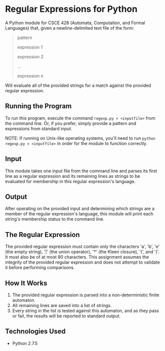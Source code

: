 # Regular Expressions for Python #

A Python module for CSCE 428 (Automata, Computation, and Formal Languages) that, given a newline-delimited text file of the form:

> pattern
>
> expression 1
>
> expression 2
>
> ...
>
> expression n

Will evaluate all of the provided strings for a match against the provided regular expression.

## Running the Program ##
To run this program, execute the command `regexp.py < <inputfile>` from the command line. Or, if you prefer, simply
provide a pattern and expressions from standard input.

NOTE: If running on Unix-like operating systems, you'll need to run `python regexp.py < <inputfile>` in order for the module
to function correctly.

## Input ##
This module takes one input file from the command line and parses its first line as a regular expression and its remaining
lines as strings to be evaluated for membership in this regular expression's language.

## Output ##
After operating on the provided input and determining which strings are a member of the regular expression's language,
this module will print each string's membership status to the command line.

## The Regular Expression ##
The provided regular expression must contain only the characters 'a', 'b', 'e' (the empty string), '|' (the union operator), 
'*' (the Kleen closure), '(', and ')'. It must also be of at most 80 characters. This assignment assumes the integrity of the 
provided regular expression and does not attempt to validate it before performing comparisons.

## How It Works ##
1. The provided regular expression is parsed into a non-deterministic finite automaton.
2. All remaining lines are saved into a list of strings.
3. Every string in the list is tested against this automaton, and as they pass or fail, the results will be reported to standard
output.

## Technologies Used ##
- Python 2.7.5